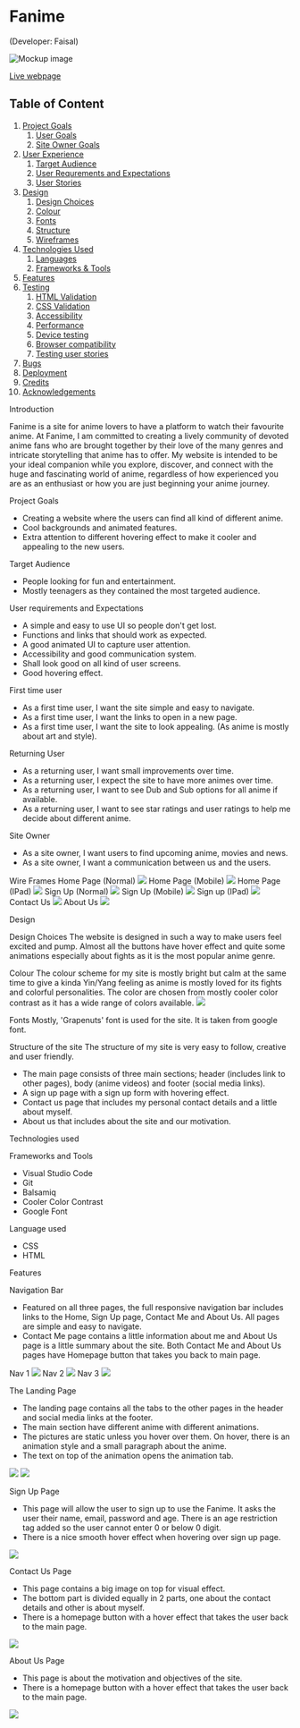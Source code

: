 # Fanime

(Developer: Faisal)

![Mockup image]()

[Live webpage](https://faisalrd123.github.io/Anime-Project/)

## Table of Content

1. [Project Goals](#project-goals)
    1. [User Goals](#user-goals)
    2. [Site Owner Goals](#site-owner-goals)
2. [User Experience](#user-experience)
    1. [Target Audience](#target-audience)
    2. [User Requrements and Expectations](#user-requrements-and-expectations)
    3. [User Stories](#user-stories)
3. [Design](#design)
    1. [Design Choices](#design-choices)
    2. [Colour](#colours)
    3. [Fonts](#fonts)
    4. [Structure](#structure)
    5. [Wireframes](#wireframes)
4. [Technologies Used](#technologies-used)
    1. [Languages](#languages)
    2. [Frameworks & Tools](#frameworks-&-tools)
5. [Features](#features)
6. [Testing](#validation)
    1. [HTML Validation](#HTML-validation)
    2. [CSS Validation](#CSS-validation)
    3. [Accessibility](#accessibility)
    4. [Performance](#performance)
    5. [Device testing](#performing-tests-on-various-devices)
    6. [Browser compatibility](#browser-compatability)
    7. [Testing user stories](#testing-user-stories)
8. [Bugs](#Bugs)
9. [Deployment](#deployment)
10. [Credits](#credits)
11. [Acknowledgements](#acknowledgements)

Introduction

Fanime is a site for anime lovers to have a platform to watch their favourite anime. At Fanime, I am committed to creating a lively community of devoted anime fans who are brought together by their love of the many genres and intricate storytelling that anime has to offer. My website is intended to be your ideal companion while you explore, discover, and connect with the huge and fascinating world of anime, regardless of how experienced you are as an enthusiast or how you are just beginning your anime journey.

Project Goals

* Creating a website where the users can find all kind of different anime.
* Cool backgrounds and animated features.
* Extra attention to different hovering effect to make it cooler and appealing to the new users.

Target Audience

* People looking for fun and entertainment.
* Mostly teenagers as they contained the most targeted audience.

User requirements and Expectations

* A simple and easy to use UI so people don't get lost.
* Functions and links that should work as expected.
* A good animated UI to capture user attention.
* Accessibility and good communication system.
* Shall look good on all kind of user screens.
* Good hovering effect.

First time user

* As a first time user, I want the site simple and easy to navigate.
* As a first time user, I want the links to open in a new page.
* As a first time user, I want the site to look appealing. (As anime is mostly about art and style).

Returning User

* As a returning user, I want small improvements over time.
* As a returning user, I expect the site to have more animes over time.
* As a returning user, I want to see Dub and Sub options for all anime if available.
* As a returning user, I want to see star ratings and user ratings to help me decide about different anime.

Site Owner

* As a site owner, I want users to find upcoming anime, movies and news.
* As a site owner, I want a communication between us and the users.

Wire Frames
Home Page (Normal)
<img src="/docs/wireframes/main_page.PNG">
Home Page (Mobile)
<img src="/docs/wireframes/main_mobile.PNG">
Home Page (IPad)
<img src="/docs/wireframes/main.PNG">
Sign Up (Normal)
<img src="/docs/wireframes/signup_page.PNG">
Sign Up (Mobile)
<img src="/docs/wireframes/signup_mobile.PNG">
Sign up (IPad)
<img src="/docs/wireframes/signup_ipad.PNG">
Contact Us
<img src="/docs/wireframes/contact_me.PNG">
About Us 
<img src="/docs/wireframes/about_me.PNG">

Design

Design Choices
The website is designed in such a way to make users feel excited and pump. Almost all the buttons have hover effect and quite some animations especially about fights as it is the most popular anime genre.

Colour
The colour scheme for my site is mostly bright but calm at the same time to give a kinda Yin/Yang feeling as anime is mostly loved for its fights and colorful personalities.
The color are chosen from mostly cooler color contrast as it has a wide range of colors available.
<img src="/docs/pics/color_picker.PNG">

Fonts
Mostly, 'Grapenuts' font is used for the site. It is taken from google font.

Structure of the site
The structure of my site is very easy to follow, creative and user friendly.
* The main page consists of three main sections; header (includes link to other pages), body (anime videos) and footer (social media links).
* A sign up page with a sign up form with hovering effect.
* Contact us page that includes my personal contact details and a little about myself.
* About us that includes about the site and our motivation.

Technologies used

Frameworks and Tools

* Visual Studio Code
* Git
* Balsamiq
* Cooler Color Contrast
* Google Font

Language used

* CSS
* HTML

Features

Navigation Bar

* Featured on all three pages, the full responsive navigation bar includes links to the Home, Sign Up page, Contact Me and About Us. All pages are simple and easy to navigate.
* Contact Me page contains a little information about me and About Us page is a little summary about the site. Both Contact Me and About Us pages have Homepage button that takes you back to main page.

Nav 1
<img src="/docs/pics/nav1.PNG">
Nav 2
<img src="/docs/pics/nav2.PNG">
Nav 3
<img src="/docs/pics/nav3.PNG">

The Landing Page 

* The landing page contains all the tabs to the other pages in the header and social media links at the footer.
* The main section have different anime with different animations.
* The pictures are static unless you hover over them. On hover, there is an animation style and a small paragraph about the anime.
* The text on top of the animation opens the animation tab.
  
<img src="/docs/pics/landing_page1.PNG">
<img src="/docs/pics/landing_page2.PNG">

Sign Up Page

* This page will allow the user to sign up to use the Fanime. It asks the user their name, email, password and age. There is an age restriction tag added so the user cannot enter 0 or below 0 digit.
* There is a nice smooth hover effect when hovering over sign up page.

<img src="/docs/pics/sign_up.PNG">


Contact Us Page

* This page contains a big image on top for visual effect.
* The bottom part is divided equally in 2 parts, one about the contact details and other is about myself.
* There is a homepage button with a hover effect that takes the user back to the main page.

<img src="/docs/pics/contact.PNG">

About Us Page

* This page is about the motivation and objectives of the site.
* There is a homepage button with a hover effect that takes the user back to the main page.

<img src="/docs/pics/about.PNG">

